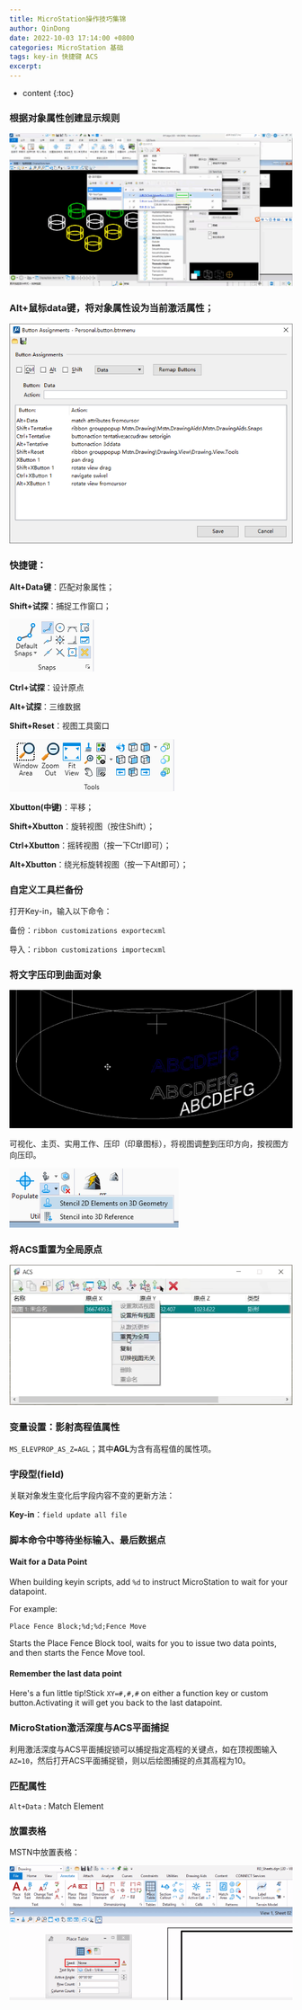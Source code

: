 ```yaml
---
title: MicroStation操作技巧集锦
author: QinDong
date: 2022-10-03 17:14:00 +0800
categories: MicroStation 基础
tags: key-in 快捷键 ACS
excerpt: 
---
```

* content
{:toc}

### 根据对象属性创建显示规则

![](/img/2022/2022-10-03-16-39-24.png)

### Alt+鼠标data键，将对象属性设为当前激活属性；

![](/img/2022/2022-10-03-16-39-33.png)

### 快捷键：

**Alt+Data键**：匹配对象属性；

**Shift+试探**：捕捉工作窗口；

![](/img/2022/2022-10-03-16-39-44.png)

**Ctrl+试探**：设计原点

**Alt+试探**：三维数据

**Shift+Reset**：视图工具窗口

![](/img/2022/2022-10-03-16-39-50.png)

**Xbutton(中键)**：平移；

**Shift+Xbutton**：旋转视图（按住Shift）；

**Ctrl+Xbutton**：摇转视图（按一下Ctrl即可）；

**Alt+Xbutton**：绕光标旋转视图（按一下Alt即可）；

### 自定义工具栏备份

打开Key-in，输入以下命令：

备份：`ribbon customizations exportecxml`

导入：`ribbon customizations importecxml`

### 将文字压印到曲面对象

![](/img/2022/2022-10-03-16-40-02.png)

可视化、主页、实用工作、压印（印章图标），将视图调整到压印方向，按视图方向压印。

![](/img/2022/2022-10-03-16-40-08.png)

### 将ACS重置为全局原点

![](/img/2022/2022-10-03-16-40-14.png)

### 变量设置：影射高程值属性

`MS_ELEVPROP_AS_Z=AGL`；其中**AGL**为含有高程值的属性项。

### 字段型(field)

关联对象发生变化后字段内容不变的更新方法：

**Key-in**：`field update all file`

### 脚本命令中等待坐标输入、最后数据点

#### Wait for a Data Point
When building keyin scripts, add `%d` to instruct MicroStation to wait for your datapoint.

For example:
```
Place Fence Block;%d;%d;Fence Move
```

Starts the Place Fence Block tool, waits for you to issue two data points, and then starts the Fence Move tool. 

#### Remember the last data point

Here's a fun little tip!Stick `XY=#,#,#` on either a function key or custom button.Activating it will get you back to the last datapoint. 

### MicroStation激活深度与ACS平面捕捉

利用激活深度与ACS平面捕捉锁可以捕捉指定高程的关键点，如在顶视图输入 `AZ=10`，然后打开ACS平面捕捉锁，则以后绘图捕捉的点其高程为10。

### 匹配属性

`Alt+Data` : Match Element

### 放置表格

MSTN中放置表格：

![](/img/2022/2022-10-03-16-40-24.png)